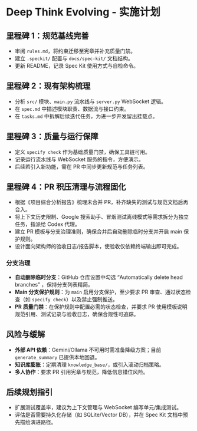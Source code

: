 # Deep Think Evolving - 实施计划

## 里程碑 1：规范基线完善
- 审阅 `rules.md`，将约束迁移至宪章并补充质量门禁。
- 建立 `.speckit/` 配置与 `docs/spec-kit/` 文档结构。
- 更新 README，记录 Spec Kit 使用方式与自检命令。

## 里程碑 2：现有架构梳理
- 分析 `src/` 模块、`main.py` 流水线与 `server.py` WebSocket 逻辑。
- 在 `spec.md` 中描述模块职责、数据流与接口约束。
- 在 `tasks.md` 中拆解后续迭代任务，为进一步开发留出挂载点。

## 里程碑 3：质量与运行保障
- 定义 `specify check` 作为基础质量门禁，确保工具链可用。
- 记录运行流水线与 WebSocket 服务的指令，方便演示。
- 后续若引入新功能，需在 PR 中同步更新规范与任务列表。

## 里程碑 4：PR 积压清理与流程固化
- 根据《项目综合分析报告》梳理未合并 PR，补齐缺失的测试与规范文档后再合入。
- 将上下文历史限制、Google 搜索助手、冒烟测试离线模式等需求拆分为独立任务，指派给 Codex 代理。
- 建立 PR 模板与分支治理准则，确保合并后自动删除临时分支并开启 main 保护规则。
- 设计面向架构师的验收日志/报告脚本，使验收仅依赖终端输出即可完成。

### 分支治理
- **自动删除临时分支**：GitHub 仓库设置中勾选 “Automatically delete head branches” ，保持分支列表精简。
- **Main 分支保护规则**：为 `main` 启用分支保护，至少要求 PR 审查、通过状态检查（如 `specify check`）以及禁止强制推送。
- **PR 质量门禁**：在保护规则中配置必需的状态检查，并要求 PR 使用模板说明规范引用、测试记录与验收日志，确保合规性可追踪。

## 风险与缓解
- **外部 API 依赖**：Gemini/Ollama 不可用时需准备降级方案；目前 `generate_summary` 已提供本地回退。
- **知识库膨胀**：定期清理 `knowledge_base/`，或引入滚动归档策略。
- **多人协作**：要求 PR 引用宪章与规范，降低信息错位风险。

## 后续规划指引
- 扩展测试覆盖率，建议为上下文管理与 WebSocket 编写单元/集成测试。
- 评估是否需要持久化存储（如 SQLite/Vector DB），并在 Spec Kit 文档中预先描绘演进路径。
